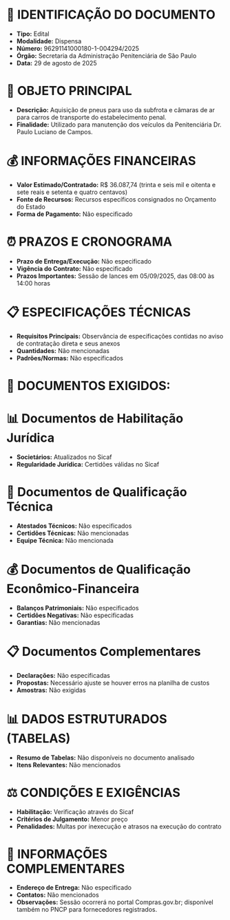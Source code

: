 # 📄 IDENTIFICAÇÃO DO DOCUMENTO
- **Tipo:** Edital
- **Modalidade:** Dispensa
- **Número:** 96291141000180-1-004294/2025
- **Órgão:** Secretaria da Administração Penitenciária de São Paulo
- **Data:** 29 de agosto de 2025

# 🎯 OBJETO PRINCIPAL
- **Descrição:** Aquisição de pneus para uso da subfrota e câmaras de ar para carros de transporte do estabelecimento penal.
- **Finalidade:** Utilizado para manutenção dos veículos da Penitenciária Dr. Paulo Luciano de Campos.

# 💰 INFORMAÇÕES FINANCEIRAS
- **Valor Estimado/Contratado:** R$ 36.087,74 (trinta e seis mil e oitenta e sete reais e setenta e quatro centavos)
- **Fonte de Recursos:** Recursos específicos consignados no Orçamento do Estado
- **Forma de Pagamento:** Não especificado

# ⏰ PRAZOS E CRONOGRAMA
- **Prazo de Entrega/Execução:** Não especificado
- **Vigência do Contrato:** Não especificado
- **Prazos Importantes:** Sessão de lances em 05/09/2025, das 08:00 às 14:00 horas

# 📋 ESPECIFICAÇÕES TÉCNICAS
- **Requisitos Principais:** Observância de especificações contidas no aviso de contratação direta e seus anexos
- **Quantidades:** Não mencionadas
- **Padrões/Normas:** Não especificados

# 📑 DOCUMENTOS EXIGIDOS:

# 📊 Documentos de Habilitação Jurídica
- **Societários:** Atualizados no Sicaf
- **Regularidade Jurídica:** Certidões válidas no Sicaf

# 💼 Documentos de Qualificação Técnica
- **Atestados Técnicos:** Não especificados
- **Certidões Técnicas:** Não mencionadas
- **Equipe Técnica:** Não mencionada

# 💰 Documentos de Qualificação Econômico-Financeira
- **Balanços Patrimoniais:** Não especificados
- **Certidões Negativas:** Não especificadas
- **Garantias:** Não mencionadas

# 📋 Documentos Complementares
- **Declarações:** Não especificadas
- **Propostas:** Necessário ajuste se houver erros na planilha de custos
- **Amostras:** Não exigidas

# 📊 DADOS ESTRUTURADOS (TABELAS)
- **Resumo de Tabelas:** Não disponíveis no documento analisado
- **Itens Relevantes:** Não mencionados

# ⚖️ CONDIÇÕES E EXIGÊNCIAS
- **Habilitação:** Verificação através do Sicaf
- **Critérios de Julgamento:** Menor preço
- **Penalidades:** Multas por inexecução e atrasos na execução do contrato

# 📍 INFORMAÇÕES COMPLEMENTARES
- **Endereço de Entrega:** Não especificado
- **Contatos:** Não mencionados
- **Observações:** Sessão ocorrerá no portal Compras.gov.br; disponível também no PNCP para fornecedores registrados.